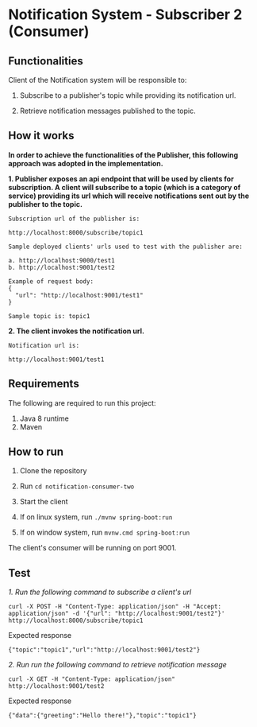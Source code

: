 # Notification System - Subscriber 2 (Consumer)

## Functionalities

Client of the Notification system will be responsible to:

1. Subscribe to a publisher's topic while providing its notification url.

2. Retrieve notification messages published to the topic.

## How it works

__In order to achieve the functionalities of the Publisher, this following approach was adopted in the implementation.__

__1. Publisher exposes an api endpoint that will be used by clients for subscription. A client will subscribe to a topic (which is a category of service) providing its url which will receive notifications sent out by the publisher to the topic.__

	Subscription url of the publisher is:
	
	http://localhost:8000/subscribe/topic1

	Sample deployed clients' urls used to test with the publisher are: 
	
	a. http://localhost:9000/test1
	b. http://localhost:9001/test2
	
	Example of request body:
	{
	  "url": "http://localhost:9001/test1"
	}

	Sample topic is: topic1

__2. The client invokes the notification url.__

	Notification url is:
	
	http://localhost:9001/test1

## Requirements

The following are required to run this project:

1. Java 8 runtime
2. Maven

## How to run

1. Clone the repository

2. Run `cd notification-consumer-two`

3. Start the client

4. If on linux system, run `./mvnw spring-boot:run`

5. If on window system, run `mvnw.cmd spring-boot:run`

The client's consumer will be running on port 9001.

## Test

_1. Run the following command to subscribe a client's url_

`curl -X POST -H "Content-Type: application/json" -H "Accept: application/json" -d '{"url": "http://localhost:9001/test2"}' http://localhost:8000/subscribe/topic1`

Expected response

`{"topic":"topic1","url":"http://localhost:9001/test2"}`


_2. Run run the following command to retrieve notification message_

`curl -X GET -H "Content-Type: application/json" http://localhost:9001/test2`

Expected response

`{"data":{"greeting":"Hello there!"},"topic":"topic1"}`
